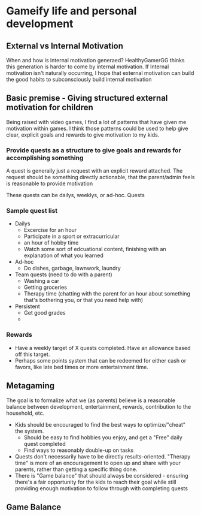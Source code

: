# Gameify life and personal development

## External vs Internal Motivation

When and how is internal motivation generaed? HealthyGamerGG thinks this generation is harder to come by internal motivation.
If Internal motivation isn't naturally occurring, I hope that external motivation can build the good habits to subconsciously build internal motivation

## Basic premise - Giving structured external motivation for children

Being raised with video games, I find a lot of patterns that have given me motivation within games.  I think those patterns could be used to help give clear, explicit goals and rewards to give motivation to my kids.

### Provide quests as a structure to give goals and rewards for accomplishing something

A quest is generally just a request with an explicit reward attached.  The request should be something directly actionable, that the parent/admin feels is reasonable to provide motivation

These quests can be dailys, weeklys, or ad-hoc. Quests 

### Sample quest list

- Dailys
  - Excercise for an hour
  - Participate in a sport or extracurricular
  - an hour of hobby time
  - Watch some sort of edcuational content, finishing with an explanation of what you learned
- Ad-hoc
  - Do dishes, garbage, lawnwork, laundry
- Team quests (need to do with a parent)
  - Washing a car
  - Getting groceries
  - Therapy time (chatting with the parent for an hour about something that's bothering you, or that you need help with)
- Persistent
  - Get good grades
  - 

### Rewards
- Have a weekly target of X quests completed. Have an allowance based off this target.
- Perhaps some points system that can be redeemed for either cash or favors, like late bed times or more entertainment time.

## Metagaming

The goal is to formalize what we (as parents) believe is a reasonable balance between development, entertainment, rewards, contribution to the household, etc.

- Kids should be encouraged to find the best ways to optimize/"cheat" the system.
  - Should be easy to find hobbies you enjoy, and get a "Free" daily quest completed
  - Find ways to reasonably double-up on tasks
- Quests don't necessarily have to be directly results-oriented.  "Therapy time" is more of an encouragement to open up and share with your parents, rather than getting a specific thing done.
- There is "Game balance" that should always be considered - ensuring there's a fair opportunity for the kids to reach their goal while still providing enough motivation to follow through with completing quests

## Game Balance
